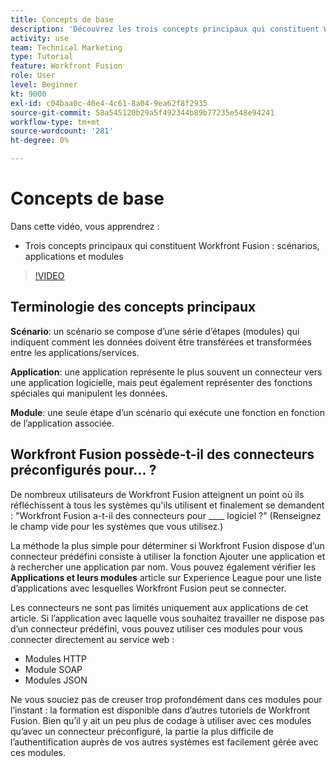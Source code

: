 ```yaml
---
title: Concepts de base
description: 'Découvrez les trois concepts principaux qui constituent Workfront Fusion : les scénarios, les applications et les modules dans [!DNL Adobe Workfront Fusion].'
activity: use
team: Technical Marketing
type: Tutorial
feature: Workfront Fusion
role: User
level: Beginner
kt: 9000
exl-id: c04baa0c-40e4-4c61-8a04-9ea62f8f2935
source-git-commit: 58a545120b29a5f492344b89b77235e548e94241
workflow-type: tm+mt
source-wordcount: '281'
ht-degree: 0%

---
```


# Concepts de base

Dans cette vidéo, vous apprendrez :

* Trois concepts principaux qui constituent Workfront Fusion : scénarios, applications et modules

>[!VIDEO](https://video.tv.adobe.com/v/335260/?quality=12)

## Terminologie des concepts principaux

**Scénario**: un scénario se compose d’une série d’étapes (modules) qui indiquent comment les données doivent être transférées et transformées entre les applications/services.

**Application**: une application représente le plus souvent un connecteur vers une application logicielle, mais peut également représenter des fonctions spéciales qui manipulent les données.

**Module**: une seule étape d’un scénario qui exécute une fonction en fonction de l’application associée.

## Workfront Fusion possède-t-il des connecteurs préconfigurés pour... ?

De nombreux utilisateurs de Workfront Fusion atteignent un point où ils réfléchissent à tous les systèmes qu&#39;ils utilisent et finalement se demandent : &quot;Workfront Fusion a-t-il des connecteurs pour ____ logiciel ?&quot; (Renseignez le champ vide pour les systèmes que vous utilisez.)

La méthode la plus simple pour déterminer si Workfront Fusion dispose d’un connecteur prédéfini consiste à utiliser la fonction Ajouter une application et à rechercher une application par nom. Vous pouvez également vérifier les **Applications et leurs modules** article sur Experience League pour une liste d’applications avec lesquelles Workfront Fusion peut se connecter.

Les connecteurs ne sont pas limités uniquement aux applications de cet article. Si l’application avec laquelle vous souhaitez travailler ne dispose pas d’un connecteur prédéfini, vous pouvez utiliser ces modules pour vous connecter directement au service web :

* Modules HTTP
* Module SOAP
* Modules JSON

Ne vous souciez pas de creuser trop profondément dans ces modules pour l’instant : la formation est disponible dans d’autres tutoriels de Workfront Fusion. Bien qu’il y ait un peu plus de codage à utiliser avec ces modules qu’avec un connecteur préconfiguré, la partie la plus difficile de l’authentification auprès de vos autres systèmes est facilement gérée avec ces modules.
